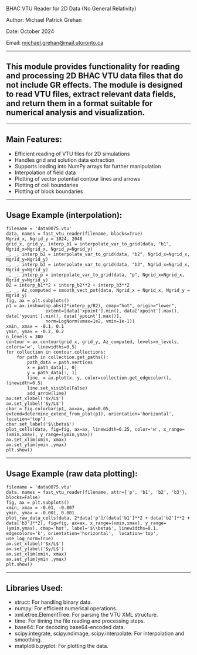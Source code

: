 BHAC VTU Reader for 2D Data (No General Relativity)

Author: Michael Patrick Grehan

Date: October 2024

Email: michael.grehan@mail.utoronto.ca

------------------------------------------------------------------------------------
This module provides functionality for reading and processing 2D BHAC VTU data files
that do not include GR effects. The module is designed to read 
VTU files, extract relevant data fields, and return them in a format suitable for 
numerical analysis and visualization.
------------------------------------------------------------------------------------

--------------
Main Features:
--------------
- Efficient reading of VTU files for 2D simulations
- Handles grid and solution data extraction
- Supports loading into NumPy arrays for further manipulation
- Interpolation of field data
- Plotting of vector potential contour lines and arrows
- Plotting of cell boundaries
- Plotting of block boundaries

--------------
Usage Example (interpolation):
--------------
```
filename = 'data0075.vtu'
data, names = fast_vtu_reader(filename, blocks=True)
Ngrid_x, Ngrid_y = 1024, 2048
grid_x, grid_y, interp_b1 = interpolate_var_to_grid(data, "b1", Ngrid_x=Ngrid_x, Ngrid_y=Ngrid_y)
_, _, interp_b2 = interpolate_var_to_grid(data, "b2", Ngrid_x=Ngrid_x, Ngrid_y=Ngrid_y)
_, _, interp_b3 = interpolate_var_to_grid(data, "b3", Ngrid_x=Ngrid_x, Ngrid_y=Ngrid_y)
_, _, interp_p = interpolate_var_to_grid(data, "p", Ngrid_x=Ngrid_x, Ngrid_y=Ngrid_y)
B2 = interp_b1**2 + interp_b2**2 + interp_b3**2
_, _, Az_computed = smooth_vect_pot(data, Ngrid_x = Ngrid_x, Ngrid_y = Ngrid_y)
fig, ax = plt.subplots()
p1 = ax.imshow(np.abs(2*interp_p/B2), cmap="hot", origin="lower",
               extent=[data['xpoint'].min(), data['xpoint'].max(), data['ypoint'].min(), data['ypoint'].max()],
               norm=LogNorm(vmax=1e2, vmin=1e-1))
xmin, xmax = -0.1, 0.1
ymin, ymax = -0.2, 0.2
n_levels = 300
contour = ax.contour(grid_x, grid_y, Az_computed, levels=n_levels, colors='w', linewidths=0.5)
for collection in contour.collections:
    for path in collection.get_paths():
        path_data = path.vertices
        x = path_data[:, 0]
        y = path_data[:, 1]
        line, = ax.plot(x, y, color=collection.get_edgecolor(), linewidth=0.5)
        line.set_visible(False)
        add_arrow(line)
ax.set_xlabel('$x/L$')
ax.set_ylabel('$y/L$')
cbar = fig.colorbar(p1, ax=ax, pad=0.05,  extend=determine_extend_from_plot(p1), orientation='horizontal',  location='top')
cbar.set_label('$\\beta$')
plot_cells(data, fig=fig, ax=ax, linewidth=0.25, color='w', x_range=(xmin,xmax), y_range=(ymin,ymax))
ax.set_xlim(xmin, xmax)
ax.set_ylim(ymin ,ymax)
plt.show()
```
--------------
Usage Example (raw data plotting):
--------------
```
filename = 'data0075.vtu'
data, names = fast_vtu_reader(filename, attr={'p', 'b1', 'b2', 'b3'}, blocks=False)
fig, ax = plt.subplots()
xmin, xmax = -0.01, -0.007
ymin, ymax = -0.001, 0.001
plot_raw_data_cells(data, 2*data['p']/(data['b1']**2 + data['b2']**2 + data['b3']**2), fig=fig, ax=ax, x_range=(xmin,xmax), y_range=(ymin,ymax), cmap='hot', label='$\\beta$', linewidths=0.1, edgecolors='k', orientation='horizontal',  location='top', use_log_norm=True)
ax.set_xlabel('$x/L$')
ax.set_ylabel('$y/L$')
ax.set_xlim(xmin, xmax)
ax.set_ylim(ymin ,ymax)
plt.show()
```
--------------
Libraries Used:
--------------
- struct: For handling binary data.
- numpy: For efficient numerical operations.
- xml.etree.ElementTree: For parsing the VTU XML structure.
- time: For timing the file reading and processing steps.
- base64: For decoding base64-encoded data.
- scipy.integrate, scipy.ndimage, scipy.interpolate: For interpolation and smoothing.
- matplotlib.pyplot: For plotting the data.
